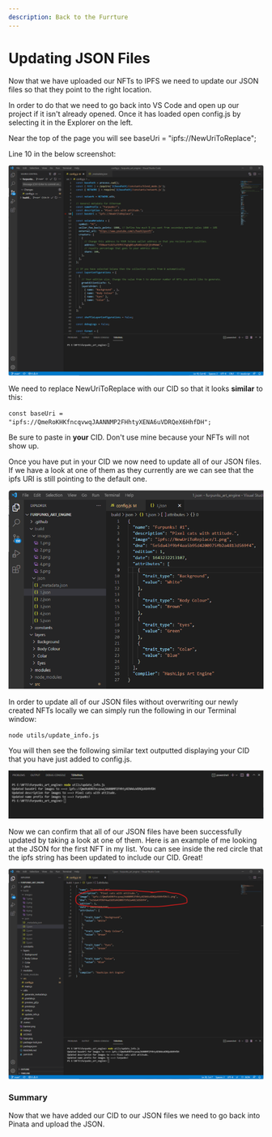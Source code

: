 ```yaml
---
description: Back to the Furrture
---
```


# Updating JSON Files

Now that we have uploaded our NFTs to IPFS we need to update our JSON files so that they point to the right location.&#x20;

In order to do that we need to go back into VS Code and open up our project if it isn't already opened. Once it has loaded open config.js by selecting it in the Explorer on the left.&#x20;

Near the top of the page you will see baseUri = "ipfs://NewUriToReplace";

Line 10 in the below screenshot:

![](<.gitbook/assets/Screenshot 2022-01-26 231912.png>)

We need to replace NewUriToReplace with our CID so that it looks **similar** to this:

`const baseUri = "ipfs://QmeRoKHKfncqvwqJAANNMP2FHhtyXENA6uVDRQeX6HhfDH";`

Be sure to paste in **your** CID. Don't use mine because your NFTs will not show up.

Once you have put in your CID we now need to update all of our JSON files. If we have a look at one of them as they currently are we can see that the ipfs URI is still pointing to the default one.

![](<.gitbook/assets/Screenshot 2022-01-26 232448.png>)

In order to update all of our JSON files without overwriting our newly created NFTs locally we can simply run the following in our Terminal window:

&#x20;`node utils/update_info.js`

You will then see the following similar text outputted displaying your CID that you have just added to config.js.

![](<.gitbook/assets/Screenshot 2022-01-28 073229.png>)

Now we can confirm that all of our JSON files have been successfully updated by taking a look at one of them. Here is an example of me looking at the JSON for the first NFT in my list. You can see inside the red circle that the ipfs string has been updated to include our CID. Great!&#x20;

![](<.gitbook/assets/Screenshot 2022-01-28 073456.png>)

### Summary

Now that we have added our CID to our JSON files we need to go back into Pinata and upload the JSON.
